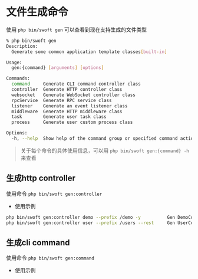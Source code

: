 # 文件生成命令

使用 `php bin/swoft gen` 可以查看到现在支持生成的文件类型

```bash
% php bin/swoft gen                                                                                                                                                          18-03-29 - 10:22:23
Description:
  Generate some common application template classes[built-in]

Usage:
  gen:{command} [arguments] [options]

Commands:
  command     Generate CLI command controller class
  controller  Generate HTTP controller class
  websocket   Generate WebSocket controller class
  rpcService  Generate RPC service class
  listener    Generate an event listener class
  middleware  Generate HTTP middleware class
  task        Generate user task class
  process     Generate user custom process class

Options:
  -h, --help  Show help of the command group or specified command action

```

> 关于每个命令的具体使用信息，可以用 `php bin/swoft gen:{command} -h` 来查看 

## 生成http controller

使用命令 `php bin/swoft gen:controller`

- 使用示例

```bash
php bin/swoft gen:controller demo --prefix /demo -y          Gen DemoController class to `@app/Controllers`
php bin/swoft gen:controller user --prefix /users --rest     Gen UserController class to `@app/Controllers`(RESTFul type)
```

## 生成cli command

使用命令 `php bin/swoft gen:command`

- 使用示例
